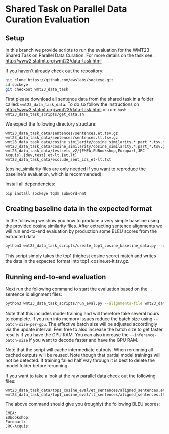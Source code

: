 # Shared Task on Parallel Data Curation Evaluation
## Setup

In this branch we provide scripts to run the evaluation for the WMT23 Shared Task on Parallel Data Curation. For more details on the task see: http://www2.statmt.org/wmt23/data-task.html

If you haven't already check out the repository:
```bash
git clone https://github.com/awslabs/sockeye.git
cd sockeye
git checkout wmt23_data_task
```

First please download all sentence data from the shared task in a folder called: `wmt23_data_task_data`. To do so follow the instructions on http://www2.statmt.org/wmt23/data-task.html 
or run: `bash wmt23_data_task_scripts/get_data.sh`

We expect the following directory structure:
```
wmt23_data_task_data/sentences/sentences.et.tsv.gz
wmt23_data_task_data/sentences/sentences.lt.tsv.gz
wmt23_data_task_data/cosine_similarity/cosine_similarity.*.part_*.tsv.gz
wmt23_data_task_data/cosine_similarity/cosine_similarity.*.part_*.tsv.gz
wmt23_data_task_data/testsets_v2/{EMEA,EUBookshop,Europarl,JRC-Acquis}.{dev,test}.et-lt.{et,lt}
wmt23_data_task_data/exclude_sent_ids_et-lt.txt
```
(cosine_similarity files are only needed if you want to reproduce the baseline's evaluation, which is recommended).

Install all dependencies:
```
pip install sockeye tqdm subword-nmt
```

## Creating baseline data in the expected format

In the following we show you how to produce a very simple baseline using the provided cosine similarity files. After extracting sentence alignments we will run end-to-end evaluation by production some BLEU scores from the extracted data.

```bash
python3 wmt23_data_task_scripts/create_top1_cosine_baseline_data.py --cosine-similarity-folder wmt23_data_task_data/cosine_similarity --output wmt23_data_task_data/top1_cosine.et-lt.tsv.gz
```

This script simply takes the top1 (highest cosine score) match and writes the data in the expected format into top1_cosine.et-lt.tsv.gz.

## Running end-to-end evaluation

Next run the following command to start the evaluation based on the sentence id alignment files:
```bash
python3 wmt23_data_task_scripts/run_eval.py --alignments-file wmt23_data_task_data/top1_cosine.et-lt.tsv.gz --working-dir wmt23_data_task_data/top1_cosine_eval --test-set-dir ./wmt23_data_task_data/testsets_v2/  --num-gpus 8 --batch-size-per-gpu 4096
```

Note that this includes model training and will therefore take several hours to complete. If you run into memory issues reduce the batch size using `--batch-size-per-gpu`. The effective batch size will be adjusted accordingly via the update interval. Feel free to also increase the batch size to get faster results if you have the GPU RAM. You can also increase the `--inference-batch-size` if you want to decode faster and have the GPU RAM.

Note that the script will cache intermediate outputs. When rerunning all cached outputs will be reused. Note though that partial model trainings will not be detected. If training failed half way through it is best to delete the model folder before rerunning.

If you want to take a look at the raw parallel data check out the following files:
```
wmt23_data_task_data/top1_cosine_eval/et_sentences/aligned_sentences.et.txt
wmt23_data_task_data/top1_cosine_eval/lt_sentences/aligned_sentences.lt.txt
```

The above command should give you (roughly) the following BLEU scores:
```
EMEA: 
EUbookshop: 
Europarl: 
JRC-Acquis: 
```